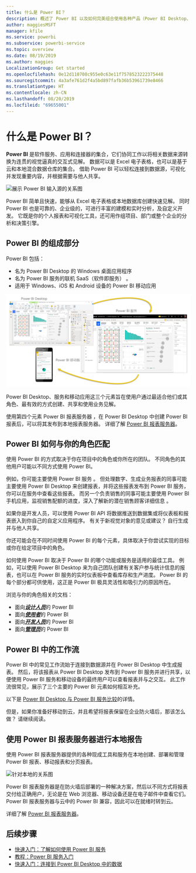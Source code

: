 ```yaml
---
title: 什么是 Power BI？
description: 概述了 Power BI 以及如何完美组合使用各种产品（Power BI Desktop、Power BI 服务、Power BI 移动版、报表服务器、Power BI Embedded）。
author: maggiesMSFT
manager: kfile
ms.service: powerbi
ms.subservice: powerbi-service
ms.topic: overview
ms.date: 08/19/2019
ms.author: maggies
LocalizationGroup: Get started
ms.openlocfilehash: 0e12d110708c955e0c63e11f7578523222375448
ms.sourcegitcommit: 4a3afe761d2f4a5bd897fafb36b53961739e8466
ms.translationtype: HT
ms.contentlocale: zh-CN
ms.lasthandoff: 08/20/2019
ms.locfileid: "69655001"
---
```

# <a name="what-is-power-bi"></a>什么是 Power BI？
**Power BI** 是软件服务、应用和连接器的集合，它们协同工作以将相关数据来源转换为连贯的视觉逼真的交互式见解。 数据可以是 Excel 电子表格，也可以是基于云和本地混合数据仓库的集合。 借助 Power BI 可以轻松连接到数据源，可视化并发现重要内容，并根据需要与他人共享。

![展示 Power BI 输入源的关系图](media/power-bi-overview/power-bi-input-new.png)

Power BI 简单且快速，能够从 Excel 电子表格或本地数据库创建快速见解。 同时 Power BI 也是可靠的、企业级的，可进行丰富的建模和实时分析，及自定义开发。 它既是你的个人报表和可视化工具，还可用作组项目、部门或整个企业的分析和决策引擎。

## <a name="the-parts-of-power-bi"></a>Power BI 的组成部分
Power BI 包括： 
- 名为 Power BI Desktop 的 Windows 桌面应用程序 
- 名为 Power BI 服务的联机 SaaS（软件即服务）   。 
- 适用于 Windows、iOS 和 Android 设备的 Power BI 移动应用 

![Power BI Desktop、Power BI 服务、Power BI 移动版](media/power-bi-overview/power-bi-overview-blocks.png)

Power BI Desktop、服务和移动应用这三个元素旨在使用户通过最适合他们或其角色、最有效的方式创建、共享和使用业务见解。

使用第四个元素 Power BI 报表服务器  ，在 Power BI Desktop 中创建 Power BI 报表后，可以将其发布到本地报表服务器。 详细了解 [Power BI 报表服务器](#on-premises-reporting-with-power-bi-report-server)。

## <a name="how-power-bi-matches-your-role"></a>Power BI 如何与你的角色匹配
使用 Power BI 的方式取决于你在项目中的角色或你所在的团队。 不同角色的其他用户可能以不同方式使用 Power BI。

例如，你可能主要使用 Power BI 服务  。 但处理数字、生成业务报表的同事可能主要使用 Power BI Desktop  来创建报表，并将这些报表发布到 Power BI 服务，你可以在服务中查看这些报表。 而另一个负责销售的同事可能主要使用 Power BI 手机应用，监视销售配额的进度，深入了解新的潜在销售顾客详细信息  。

如果你是开发人员，可以使用 Power BI API 将数据推送到数据集或将仪表板和报表嵌入到你自己的自定义应用程序。 有关于新视觉对象的意见或建议？ 自行生成并与他人共享。  

你还可能会在不同时间使用 Power BI 的每个元素，具体取决于你尝试实现的目标或你在给定项目中的角色。

如何使用 Power BI 取决于 Power BI 的哪个功能或服务是适用的最佳工具。 例如，可以使用 Power BI Desktop 来为自己团队创建有关客户参与统计信息的报表，也可以在 Power BI 服务的实时仪表板中查看库存和生产进度。 Power BI 的每个部分都可供使用，这正是 Power BI 极具灵活性和吸引力的原因所在。

浏览与你的角色相关的文档：
- 面向[***设计人员***](desktop-what-is-desktop.md)的 Power BI
- 面向[***使用者***](consumer/end-user-consumer.md)的 Power BI
- 面向[***开发人员***](developer/what-can-you-do.md)的 Power BI
- 面向[***管理员***](service-admin-administering-power-bi-in-your-organization.md)的 Power BI

## <a name="the-flow-of-work-in-power-bi"></a>Power BI 中的工作流
Power BI 中的常见工作流始于连接到数据源并在 Power BI Desktop 中生成报表。 然后，将该报表从 Power BI Desktop 发布到 Power BI 服务并进行共享，以便使用 Power BI 服务和移动设备的最终用户可以查看报表并与之交互。
此工作流很常见，展示了三个主要的 Power BI 元素如何相互补充。

以下是 [Power BI Desktop 与 Power BI 服务比较](service-service-vs-desktop.md)的详情。

但是，如果你准备好移动到云，并且希望将报表保留在企业防火墙后，那该怎么做？  请继续阅读。

## <a name="on-premises-reporting-with-power-bi-report-server"></a>使用 Power BI 报表服务器进行本地报告
使用 Power BI 报表服务器提供的各种现成工具和服务在本地创建、部署和管理 Power BI 报表、移动报表和分页报表。

![针对本地的关系图](media/power-bi-overview/power-bi-report-server2.png)

Power BI 报表服务器是在防火墙后部署的一种解决方案，然后以不同方式将报表交付给正确用户，无论是在 Web 浏览器、移动设备还是在电子邮件中查看它们。 Power BI 报表服务器与云中的 Power BI 兼容，因此可以在就绪时转到云。 

详细了解 [Power BI 报表服务器](report-server/get-started.md)。

## <a name="next-steps"></a>后续步骤
- [快速入门：了解如何使用 Power BI 服务](service-the-new-power-bi-experience.md)   
- [教程：Power BI 服务入门](service-get-started.md)
- [快速入门：连接到 Power BI Desktop 中的数据](desktop-quickstart-connect-to-data.md)
